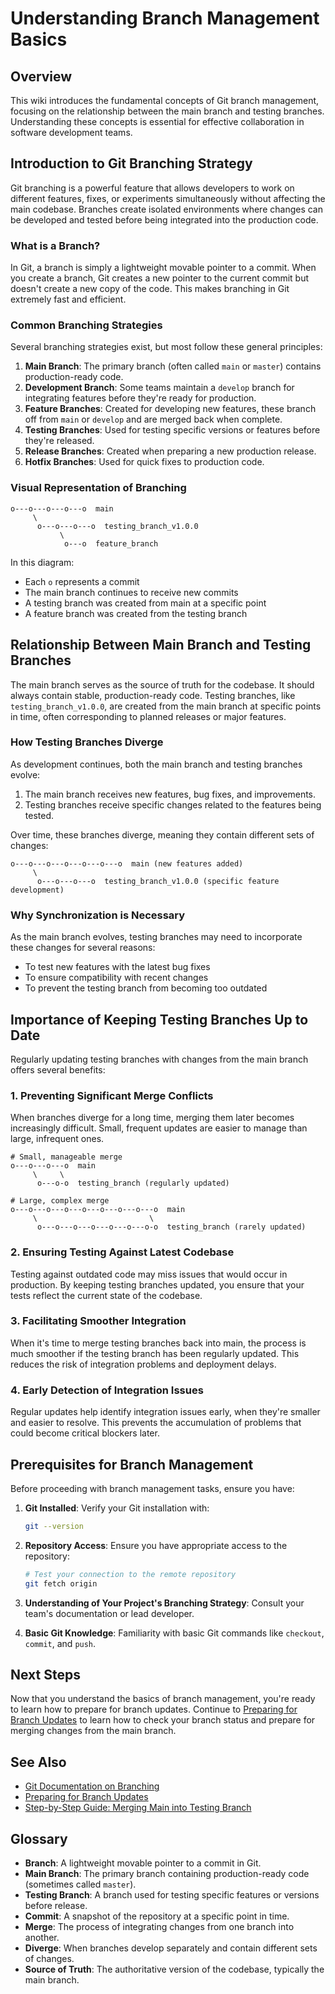 # Understanding Branch Management Basics

## Overview

This wiki introduces the fundamental concepts of Git branch management, focusing on the relationship between the main branch and testing branches. Understanding these concepts is essential for effective collaboration in software development teams.

## Introduction to Git Branching Strategy

Git branching is a powerful feature that allows developers to work on different features, fixes, or experiments simultaneously without affecting the main codebase. Branches create isolated environments where changes can be developed and tested before being integrated into the production code.

### What is a Branch?

In Git, a branch is simply a lightweight movable pointer to a commit. When you create a branch, Git creates a new pointer to the current commit but doesn't create a new copy of the code. This makes branching in Git extremely fast and efficient.

### Common Branching Strategies

Several branching strategies exist, but most follow these general principles:

1. **Main Branch**: The primary branch (often called `main` or `master`) contains production-ready code.
2. **Development Branch**: Some teams maintain a `develop` branch for integrating features before they're ready for production.
3. **Feature Branches**: Created for developing new features, these branch off from `main` or `develop` and are merged back when complete.
4. **Testing Branches**: Used for testing specific versions or features before they're released.
5. **Release Branches**: Created when preparing a new production release.
6. **Hotfix Branches**: Used for quick fixes to production code.

### Visual Representation of Branching

```
o---o---o---o---o  main
     \
      o---o---o---o  testing_branch_v1.0.0
           \
            o---o  feature_branch
```

In this diagram:
- Each `o` represents a commit
- The main branch continues to receive new commits
- A testing branch was created from main at a specific point
- A feature branch was created from the testing branch

## Relationship Between Main Branch and Testing Branches

The main branch serves as the source of truth for the codebase. It should always contain stable, production-ready code. Testing branches, like `testing_branch_v1.0.0`, are created from the main branch at specific points in time, often corresponding to planned releases or major features.

### How Testing Branches Diverge

As development continues, both the main branch and testing branches evolve:

1. The main branch receives new features, bug fixes, and improvements.
2. Testing branches receive specific changes related to the features being tested.

Over time, these branches diverge, meaning they contain different sets of changes:

```
o---o---o---o---o---o---o  main (new features added)
     \
      o---o---o---o  testing_branch_v1.0.0 (specific feature development)
```

### Why Synchronization is Necessary

As the main branch evolves, testing branches may need to incorporate these changes for several reasons:
- To test new features with the latest bug fixes
- To ensure compatibility with recent changes
- To prevent the testing branch from becoming too outdated

## Importance of Keeping Testing Branches Up to Date

Regularly updating testing branches with changes from the main branch offers several benefits:

### 1. Preventing Significant Merge Conflicts

When branches diverge for a long time, merging them later becomes increasingly difficult. Small, frequent updates are easier to manage than large, infrequent ones.

```
# Small, manageable merge
o---o---o---o  main
     \     \
      o---o-o  testing_branch (regularly updated)

# Large, complex merge
o---o---o---o---o---o---o---o---o  main
     \                         \
      o---o---o---o---o---o---o-o  testing_branch (rarely updated)
```

### 2. Ensuring Testing Against Latest Codebase

Testing against outdated code may miss issues that would occur in production. By keeping testing branches updated, you ensure that your tests reflect the current state of the codebase.

### 3. Facilitating Smoother Integration

When it's time to merge testing branches back into main, the process is much smoother if the testing branch has been regularly updated. This reduces the risk of integration problems and deployment delays.

### 4. Early Detection of Integration Issues

Regular updates help identify integration issues early, when they're smaller and easier to resolve. This prevents the accumulation of problems that could become critical blockers later.

## Prerequisites for Branch Management

Before proceeding with branch management tasks, ensure you have:

1. **Git Installed**: Verify your Git installation with:
   ```bash
   git --version
   ```

2. **Repository Access**: Ensure you have appropriate access to the repository:
   ```bash
   # Test your connection to the remote repository
   git fetch origin
   ```

3. **Understanding of Your Project's Branching Strategy**: Consult your team's documentation or lead developer.

4. **Basic Git Knowledge**: Familiarity with basic Git commands like `checkout`, `commit`, and `push`.

## Next Steps

Now that you understand the basics of branch management, you're ready to learn how to prepare for branch updates. Continue to [Preparing for Branch Updates](./02-preparing-for-branch-updates.md) to learn how to check your branch status and prepare for merging changes from the main branch.

## See Also

- [Git Documentation on Branching](https://git-scm.com/book/en/v2/Git-Branching-Branches-in-a-Nutshell)
- [Preparing for Branch Updates](./02-preparing-for-branch-updates.md)
- [Step-by-Step Guide: Merging Main into Testing Branch](./03-merging-main-into-testing-branch.md)

## Glossary

- **Branch**: A lightweight movable pointer to a commit in Git.
- **Main Branch**: The primary branch containing production-ready code (sometimes called `master`).
- **Testing Branch**: A branch used for testing specific features or versions before release.
- **Commit**: A snapshot of the repository at a specific point in time.
- **Merge**: The process of integrating changes from one branch into another.
- **Diverge**: When branches develop separately and contain different sets of changes.
- **Source of Truth**: The authoritative version of the codebase, typically the main branch.
